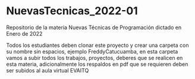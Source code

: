 # NuevasTecnicas_2022-01
Repositorio de la materia Nuevas Técnicas de Programación dictado en Enero de 2022

Todos los estudiantes deben clonar este proyecto y crear una carpeta con su nombre sin espacios, ejemplo FreddyCatucuamba, en esta carpeta vamos a subir todos los trabajos, proyectos, deberes que se realicen en esta materia, adicionalmente los respaldos en pdf que se requieren deben ser subidos al aula virtual EVAITQ
